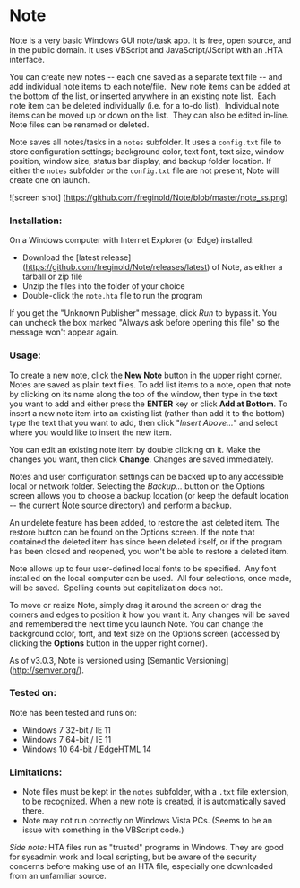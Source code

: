 # Note
Note is a very basic Windows GUI note/task app.  It is free, open source, and in the public domain.  It uses VBScript and JavaScript/JScript with an .HTA interface.

You can create new notes -- each one saved as a separate text file -- and add individual note items to each note/file.  New note items can be added at the bottom of the list, or inserted anywhere in an existing note list.  Each note item can be deleted individually (i.e. for a to-do list).  Individual note items can be moved up or down on the list.  They can also be edited in-line.  Note files can be renamed or deleted.

Note saves all notes/tasks in a `notes` subfolder.  It uses a `config.txt` file to store configuration settings; background color, text font, text size, window position, window size, status bar display, and backup folder location. If either the `notes` subfolder or the `config.txt` file are not present, Note will create one on launch.

![screen shot]
(https://github.com/freginold/Note/blob/master/note_ss.png)

### Installation:
On a Windows computer with Internet Explorer (or Edge) installed:
  - Download the [latest release] (https://github.com/freginold/Note/releases/latest) of Note, as either a tarball or zip file
  - Unzip the files into the folder of your choice
  - Double-click the `note.hta` file to run the program

If you get the "Unknown Publisher" message, click *Run* to bypass it.  You can uncheck the box marked "Always ask before opening this file" so the message won't appear again.

### Usage:
To create a new note, click the <b>New Note</b> button in the upper right corner.  Notes are saved as plain text files.  To add list items to a note, open that note by clicking on its name along the top of the window, then type in the text you want to add and either press the <b>ENTER</b> key or click <b>Add at Bottom</b>.  To insert a new note item into an existing list (rather than add it to the bottom) type the text that you want to add, then click "*Insert Above...*" and select where you would like to insert the new item.

You can edit an existing note item by double clicking on it.  Make the changes you want, then click <b>Change</b>.  Changes are saved immediately.

Notes and user configuration settings can be backed up to any accessible local or network folder.  Selecting the *Backup...* button on the Options screen allows you to choose a backup location (or keep the default location -- the current Note source directory) and perform a backup.

An undelete feature has been added, to restore the last deleted item.  The restore button can be found on the Options screen. If the note that contained the deleted item has since been deleted itself, or if the program has been closed and reopened, you won't be able to restore a deleted item.

Note allows up to four user-defined local fonts to be specified.  Any font installed on the local computer can be used.  All four selections, once made, will be saved.  Spelling counts but capitalization does not.

To move or resize Note, simply drag it around the screen or drag the corners and edges to position it how you want it.  Any changes will be saved and remembered the next time you launch Note.  You can change the background color, font, and text size on the Options screen (accessed by clicking the <b>Options</b> button in the upper right corner).

As of v3.0.3, Note is versioned using [Semantic Versioning] (http://semver.org/).

### Tested on:
Note has been tested and runs on:
- Windows 7 32-bit / IE 11
- Windows 7 64-bit / IE 11
- Windows 10 64-bit / EdgeHTML 14

### Limitations:
- Note files must be kept in the `notes` subfolder, with a `.txt` file extension, to be recognized.  When a new note is created, it is automatically saved there.
- Note may not run correctly on Windows Vista PCs.  (Seems to be an issue with something in the VBScript code.)


*Side note:* HTA files run as "trusted" programs in Windows.  They are good for sysadmin work and local scripting, but be aware of the security concerns before making use of an HTA file, especially one downloaded from an unfamiliar source.
